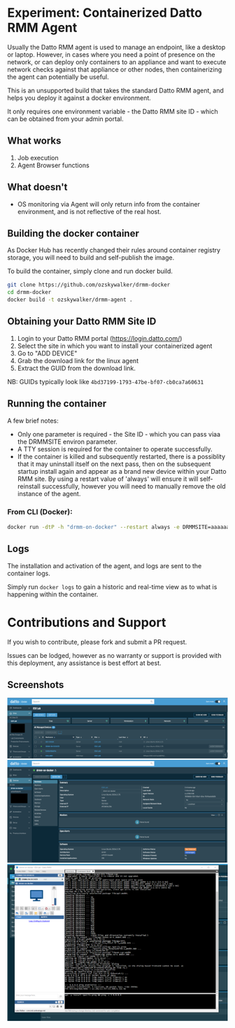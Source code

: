 # Experiment: Containerized Datto RMM Agent

Usually the Datto RMM agent is used to manage an endpoint, like a desktop or laptop.  However, in cases where you need a point of presence on the network, or can deploy only containers to an appliance and want to execute network checks against that appliance or other nodes, then containerizing the agent can potentially be useful.

This is an unsupported build that takes the standard Datto RMM agent, and helps you deploy it against a docker environment.

It only requires one environment variable - the Datto RMM site ID - which can be obtained from your admin portal.

## What works

1. Job execution
2. Agent Browser functions

## What doesn't

* OS monitoring via Agent will only return info from the container environment, and is not reflective of the real host. 

## Building the docker container

As Docker Hub has recently changed their rules around container registry storage, you will need to build and self-publish the image.

To build the container, simply clone and run docker build.

```bash
git clone https://github.com/ozskywalker/drmm-docker
cd drmm-docker
docker build -t ozskywalker/drmm-agent .
```

## Obtaining your Datto RMM Site ID

1. Login to your Datto RMM portal (https://login.datto.com/)
2. Select the site in which you want to install your containerized agent
3. Go to "ADD DEVICE"
4. Grab the download link for the linux agent
5. Extract the GUID from the download link.

NB: GUIDs typically look like `4bd37199-1793-47be-bf07-cb0ca7a60631`

## Running the container

A few brief notes:

* Only one parameter is required - the Site ID - which you can pass viaa the DRMMSITE environ parameter.
* A TTY session is required for the container to operate successfully.
* If the container is killed and subsequently restarted, there is a possiblity that it may  uninstall itself on the next pass, then on the subsequent startup install again and appear as a brand new device within your Datto RMM site.   By using a restart value of 'always' will ensure it will self-reinstall successfully, however you will need to manually remove the old instance of the agent.

### From CLI (Docker):

```bash
docker run -dtP -h "drmm-on-docker" --restart always -e DRMMSITE=aaaaaaaa-bbbb-cccc-dddd-eeeeeeeeeeee ozskywalker/drmm-agent
```

## Logs

The installation and activation of the agent, and logs are sent to the container logs.

Simply run `docker logs` to gain a historic and real-time view as to what is happening within the container.

# Contributions and Support

If you wish to contribute, please fork and submit a PR request.

Issues can be lodged, however as no warranty or support is provided with this deployment, any assistance is best effort at best.

## Screenshots

![containerized agent in site device list](docs/01_agent_in_site_device_list.png)
![containerized agent details](docs/02_agent_details.png)
![executing remote commands](docs/03_agentbrowser_remotecommands.png)
